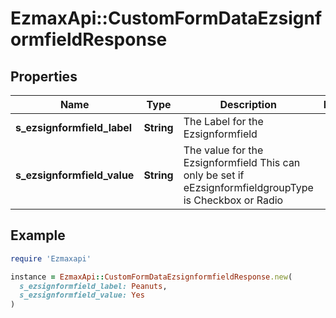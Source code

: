 # EzmaxApi::CustomFormDataEzsignformfieldResponse

## Properties

| Name | Type | Description | Notes |
| ---- | ---- | ----------- | ----- |
| **s_ezsignformfield_label** | **String** | The Label for the Ezsignformfield |  |
| **s_ezsignformfield_value** | **String** | The value for the Ezsignformfield  This can only be set if eEzsignformfieldgroupType is Checkbox or Radio |  |

## Example

```ruby
require 'Ezmaxapi'

instance = EzmaxApi::CustomFormDataEzsignformfieldResponse.new(
  s_ezsignformfield_label: Peanuts,
  s_ezsignformfield_value: Yes
)
```

